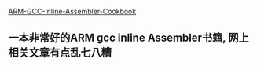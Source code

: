 


[ARM-GCC-Inline-Assembler-Cookbook](http://www.ic.unicamp.br/~celio/mc404-s2-2015/docs/ARM-GCC-Inline-Assembler-Cookbook.pdf)
## 一本非常好的ARM gcc inline Assembler书籍, 网上相关文章有点乱七八糟
